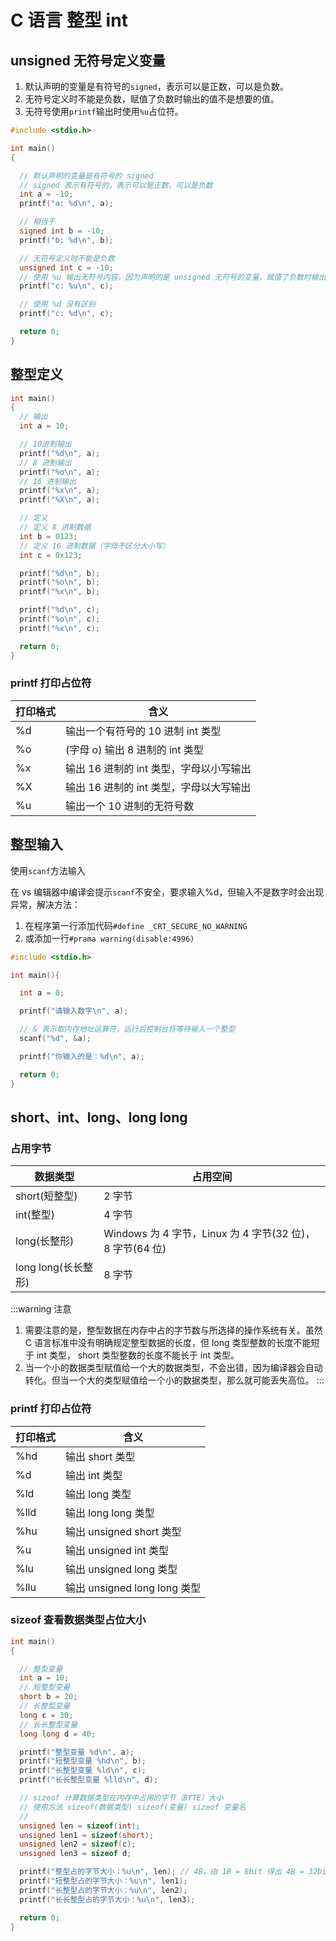 # C 语言 整型 int

## unsigned 无符号定义变量

1. 默认声明的变量是有符号的`signed`，表示可以是正数，可以是负数。
2. 无符号定义时不能是负数，赋值了负数时输出的值不是想要的值。
3. 无符号使用`printf`输出时使用`%u`占位符。

```c
#include <stdio.h>

int main()
{

  // 默认声明的变量是有符号的 signed
  // signed 表示有符号的，表示可以是正数，可以是负数
  int a = -10;
  printf("a: %d\n", a);

  // 相当于
  signed int b = -10;
  printf("b: %d\n", b);

  // 无符号定义时不能是负数
  unsigned int c = -10;
  // 使用 %u 输出无符号内容，因为声明的是 unsigned 无符号的变量，赋值了负数时输出的值不是想要的值
  printf("c: %u\n", c);

  // 使用 %d 没有区别
  printf("c: %d\n", c);

  return 0;
}
```

## 整型定义

```c
int main()
{
  // 输出
  int a = 10;

  // 10进制输出
  printf("%d\n", a);
  // 8 进制输出
  printf("%o\n", a);
  // 16 进制输出
  printf("%x\n", a);
  printf("%X\n", a);

  // 定义
  // 定义 8 进制数据
  int b = 0123;
  // 定义 16 进制数据（字母不区分大小写）
  int c = 0x123;

  printf("%d\n", b);
  printf("%o\n", b);
  printf("%x\n", b);

  printf("%d\n", c);
  printf("%o\n", c);
  printf("%x\n", c);

  return 0;
}
```

### printf 打印占位符

| 打印格式 | 含义                                    |
| -------- | --------------------------------------- |
| %d       | 输出一个有符号的 10 进制 int 类型       |
| %o       | (字母 o) 输出 8 进制的 int 类型         |
| %x       | 输出 16 进制的 int 类型，字母以小写输出 |
| %X       | 输出 16 进制的 int 类型，字母以大写输出 |
| %u       | 输出一个 10 进制的无符号数              |

## 整型输入

使用`scanf`方法输入

在 vs 编辑器中编译会提示`scanf`不安全，要求输入%d，但输入不是数字时会出现异常，解决方法：

1. 在程序第一行添加代码`#define _CRT_SECURE_NO_WARNING`
2. 或添加一行`#prama warning(disable:4996)`

```c
#include <stdio.h>

int main(){

  int a = 0;

  printf("请输入数字\n", a);

  // & 表示取内存地址运算符，运行后控制台将等待输入一个整型
  scanf("%d", &a);

  printf("你输入的是：%d\n", a);

  return 0;
}
```

## short、int、long、long long

### 占用字节

| 数据类型            | 占用空间                                                 |
| ------------------- | -------------------------------------------------------- |
| short(短整型)       | 2 字节                                                   |
| int(整型)           | 4 字节                                                   |
| long(长整形)        | Windows 为 4 字节，Linux 为 4 字节(32 位)，8 字节(64 位) |
| long long(长长整形) | 8 字节                                                   |

:::warning 注意

1. 需要注意的是，整型数据在内存中占的字节数与所选择的操作系统有关。虽然 C 语言标准中没有明确规定整型数据的长度，但 long 类型整数的长度不能短于 int 类型， short 类型整数的长度不能长于 int 类型。
2. 当一个小的数据类型赋值给一个大的数据类型，不会出错，因为编译器会自动转化。但当一个大的类型赋值给一个小的数据类型，那么就可能丢失高位。
   :::

### printf 打印占位符

| 打印格式 | 含义                         |
| -------- | ---------------------------- |
| %hd      | 输出 short 类型              |
| %d       | 输出 int 类型                |
| %ld      | 输出 long 类型               |
| %lld     | 输出 long long 类型          |
| %hu      | 输出 unsigned short 类型     |
| %u       | 输出 unsigned int 类型       |
| %lu      | 输出 unsigned long 类型      |
| %llu     | 输出 unsigned long long 类型 |


### sizeof 查看数据类型占位大小
```c
int main()
{

  // 整型变量
  int a = 10;
  // 短整型变量
  short b = 20;
  // 长整型变量
  long c = 30;
  // 长长整型变量
  long long d = 40;

  printf("整型变量 %d\n", a);
  printf("短整型变量 %hd\n", b);
  printf("长整型变量 %ld\n", c);
  printf("长长整型变量 %lld\n", d);

  // sizeof 计算数据类型在内存中占用的字节（BYTE）大小
  // 使用方法 sizeof(数据类型) sizeof(变量) sizeof 变量名
  // 
  unsigned len = sizeof(int);
  unsigned len1 = sizeof(short);
  unsigned len2 = sizeof(c);
  unsigned len3 = sizeof d;

  printf("整型占的字节大小：%u\n", len); // 4B，由 1B = 8bit 得出 4B = 32bit，32 位二进制的数，32 位为 1 的数换算成 10 进制也就是 int 的最大值为 4294967295
  printf("短整型占的字节大小：%u\n", len1);
  printf("长整型占的字节大小：%u\n", len2);
  printf("长长整型占的字节大小：%u\n", len3);

  return 0;
}
```